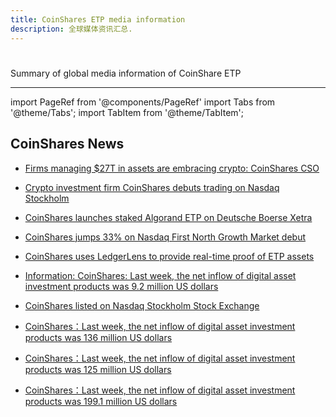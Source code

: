 ```yaml
---
title: CoinShares ETP media information
description: 全球媒体资讯汇总.
---
```


# 

Summary of global media information of CoinShare ETP

---

import PageRef from '@components/PageRef'
import Tabs from '@theme/Tabs';
import TabItem from '@theme/TabItem';

## CoinShares News


-  [Firms managing $27T in assets are embracing crypto: CoinShares CSO](https://cointelegraph.com/news/27-trillion-ready-for-bitcoin-btc-coinshares-cso-meltem-demirors)

-  [Crypto investment firm CoinShares debuts trading on Nasdaq Stockholm](https://cointelegraph.com/news/crypto-investment-firm-coinshares-debuts-trading-on-nasdaq-stockholm)

-  [CoinShares launches staked Algorand ETP on Deutsche Boerse Xetra](https://cointelegraph.com/news/coinshares-launches-staked-algorand-etp-on-deutsche-boerse-xetra)

-  [CoinShares jumps 33% on Nasdaq First North Growth Market debut](https://www.taobot.com/kx198024.html)


- [CoinShares uses LedgerLens to provide real-time proof of ETP assets](https://www.211coin.com/live/1479936.html)

- [Information: CoinShares: Last week, the net inflow of digital asset investment products was 9.2 million US dollars](https://gnews.org/m/731640)

- [CoinShares listed on Nasdaq Stockholm Stock Exchange](https://www.zyjyjs.com/html/zixun/9430.html)

- [CoinShares：Last week, the net inflow of digital asset investment products was 136 million US dollars](https://www.panewslab.com/zh_hk/articledetails/mm4cch3c.html)

- [CoinShares：Last week, the net inflow of digital asset investment products was 125 million US dollars](https://www.bibiqing.com/news/detail/54249)

- [CoinShares：Last week, the net inflow of digital asset investment products was 199.1 million US dollars](https://foresightnews.pro/news/detail/25234)



